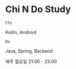 # Chi N Do Study

```
Chi
```
Kotlin, Android

```
Do
```
Java, Spring, Backend

매주 월요일 21:00 - 23:00
